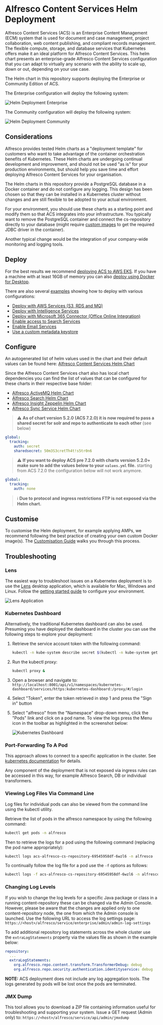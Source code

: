 # Alfresco Content Services Helm Deployment

Alfresco Content Services (ACS) is an Enterprise Content Management (ECM) system that is used for document and case management, project collaboration, web content publishing, and compliant records management.  The flexible compute, storage, and database services that Kubernetes offers make it an ideal platform for Alfresco Content Services. This helm chart presents an enterprise-grade Alfresco Content Services configuration that you can adapt to virtually any scenario with the ability to scale up, down or out, depending on your use case.

The Helm chart in this repository supports deploying the Enterprise or Community Edition of ACS.

The Enterprise configuration will deploy the following system:

![Helm Deployment Enterprise](./diagrams/helm-enterprise.png)

The Community configuration will deploy the following system:

![Helm Deployment Community](./diagrams/helm-community.png)

## Considerations

Alfresco provides tested Helm charts as a "deployment template" for customers who want to take advantage of the container orchestration benefits of Kubernetes. These Helm charts are undergoing continual development and improvement, and should not be used "as is" for your production environments, but should help you save time and effort deploying Alfresco Content Services for your organisation.

The Helm charts in this repository provide a PostgreSQL database in a Docker container and do not configure any logging. This design has been chosen so that they can be installed in a Kubernetes cluster without changes and are still flexible to be adopted to your actual environment.

For your environment, you should use these charts as a starting point and modify them so that ACS integrates into your infrastructure. You typically want to remove the PostgreSQL container and connect the cs-repository directly to your database (might require [custom images](../docker-compose/examples/customisation-guidelines.md) to get the required JDBC driver in the container).

Another typical change would be the integration of your company-wide monitoring and logging tools.

## Deploy

For the best results we recommend [deploying ACS to AWS EKS](./eks-deployment.md). If you have a machine with at least 16GB of memory you can also [deploy using Docker for Desktop](./docker-desktop-deployment.md).

There are also several [examples](./examples) showing how to deploy with various configurations:

* [Deploy with AWS Services (S3, RDS and MQ)](./examples/with-aws-services.md)
* [Deploy with Intelligence Services](./examples/with-ai.md)
* [Deploy with Microsoft 365 Connector (Office Online Integration)](./examples/with-ooi.md)
* [Enable access to Search Services](./examples/search-external-access.md)
* [Enable Email Services](./examples/email-enabled.md)
* [Use a custom metadata keystore](./examples/custom-metadata-keystore.md)

## Configure

An autogenerated list of helm values used in the chart and their default values can be found here: [Alfresco Content Services Helm Chart](./../../helm/alfresco-content-services/README.md)

Since the Alfresco Content Services chart also has local chart dependencies you can find the list of values that can be configured for these charts in their respective base folder:
- [Alfresco ActiveMQ Helm Chart](./../../helm/alfresco-content-services/charts/activemq/README.md)
- [Alfresco Search Helm Chart](./../../helm/alfresco-content-services/charts/alfresco-search/README.md)
- [Alfresco Insight Zeppelin Helm Chart](./../../helm/alfresco-content-services/charts/alfresco-search/charts/alfresco-insight-zeppelin/README.md)
- [Alfresco Sync Service Helm Chart](./../../helm/alfresco-content-services/charts/alfresco-sync-service/README.md)

> :warning: **As of chart version 5.2.0 (ACS 7.2.0) it is now required to pass a shared secret for solr and repo to authenticate to each other** (see below)

```yaml
global:
  tracking:
    auth: secret
    sharedsecret: 50m3S3cretTh4t!s5tr0n6
```

> :warning: **If you want to deploy ACS pre 7.2.0 with charts version 5.2.0+ make sure to add the values below to your `values.yml` file.** starting from ACS 7.2.0 the configuration below will not work anymore.

```yaml
global:
  tracking:
    auth: none
```

> :information_source: **Due to protocol and ingress restrictions FTP is not exposed via the Helm chart.**

## Customise

To customise the Helm deployment, for example applying AMPs, we recommend following the best practice of creating your own custom Docker image(s). The [Customisation Guide](./examples/customisation-guidelines.md) walks you through this process.

## Troubleshooting

### Lens

The easiest way to troubleshoot issues on a Kubernetes deployment is to use the [Lens](https://k8slens.dev) desktop application, which is available for Mac, Windows and Linux. Follow the [getting started guide](https://docs.k8slens.dev/v4.0.3/getting-started) to configure your environment.

![Lens Application](./diagrams/k8s-lens.png)

### Kubernetes Dashboard

Alternatively, the traditional Kubernetes dashboard can also be used. Presuming you have deployed the dashboard in the cluster you can use the following steps to explore your deployment:

1. Retrieve the service account token with the following command:

    ```bash
    kubectl -n kube-system describe secret $(kubectl -n kube-system get secret | grep eks-admin | awk '{print $1}')
    ```

2. Run the kubectl proxy:

    ```bash
    kubectl proxy &
    ```

3. Open a browser and navigate to: `http://localhost:8001/api/v1/namespaces/kubernetes-dashboard/services/https:kubernetes-dashboard:/proxy/#/login`

4. Select "Token", enter the token retrieved in step 1 and press the "Sign in" button

5. Select "alfresco" from the "Namespace" drop-down menu, click the "Pods" link and click on a pod name. To view the logs press the Menu icon in the toolbar as highlighted in the screenshot below:

    ![Kubernetes Dashboard](./diagrams/k8s-dashboard.png)

### Port-Forwarding To A Pod

This approach allows to connect to a specific application in the cluster.
See [kubernetes documentation](https://kubernetes.io/docs/tasks/access-application-cluster/port-forward-access-application-cluster) for details.

Any component of the deployment that is not exposed via ingress rules can be accessed in this way, for example Alfresco Search, DB or individual transformers.

### Viewing Log Files Via Command Line

Log files for individual pods can also be viewed from the command line using the kubectl utility.

Retrieve the list of pods in the alfresco namespace by using the following command:

```bash
kubectl get pods -n alfresco
```

Then to retrieve the logs for a pod using the following command (replacing the pod name appropriately):

```bash
kubectl logs acs-alfresco-cs-repository-69545958df-6wzl6 -n alfresco
```

To continually follow the log file for a pod use the `-f` options as follows:

```bash
kubectl logs -f acs-alfresco-cs-repository-69545958df-6wzl6 -n alfresco
```

### Changing Log Levels

If you wish to change the log levels for a specific Java package or class in a running content-repository these can be changed via the Admin Console. However, please be aware that the changes are applied only to one content-repository node, the one from which the Admin console is launched. Use the following URL to access the log settings page: `https://<host>/alfresco/service/enterprise/admin/admin-log-settings`

To add additional repository log statements across the whole cluster use the `extraLogStatements` property via the values file as shown in the example below:

```yaml
repository:
  ...
  extraLogStatements:
    org.alfresco.repo.content.transform.TransformerDebug: debug
    org.alfresco.repo.security.authentication.identityservice: debug
```

**NOTE:** ACS deployment does not include any log aggregation tools. The logs generated by pods will be lost once the pods are terminated.

### JMX Dump

This tool allows you to download a ZIP file containing information useful for troubleshooting and supporting your system. Issue a GET request (Admin only) to: `https://<host>/alfresco/service/api/admin/jmxdump`

